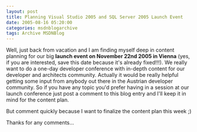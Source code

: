 ```yaml
---
layout: post
title: Planning Visual Studio 2005 and SQL Server 2005 Launch Event
date: 2005-08-16 05:20:00
categories: msdnblogarchive
tags: Archive MSDNBlog
---
```


Well, just back from vacation and I am finding myself deep in content planning for our big **launch event on November 22nd 2005 in Vienna** (yes, if you are interested, save this date because it's already fixed!!!). We really want to do a one-day developer conference with in-depth content for our developer and architects community. Actually it would be really helpful getting some input from anybody out there in the Austrian developer community. So if you have any topic you'd prefer having in a session at our launch conference just post a comment to this blog entry and I'll keep it in mind for the content plan.


But comment quickly because I want to finalize the content plan this week ;)


Thanks for any comments...


